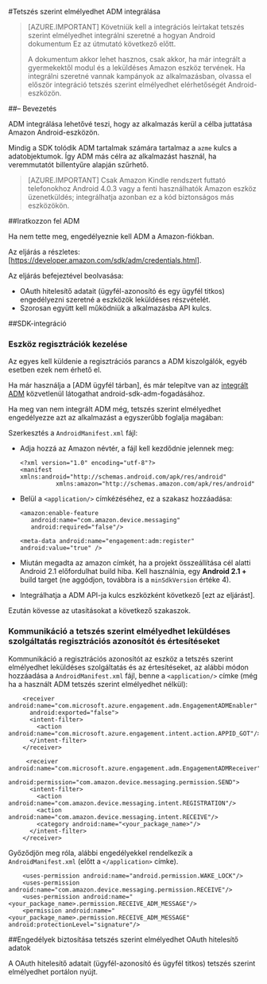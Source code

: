 <properties
    pageTitle="Azure mobil tetszés szerint elmélyedhet Android SDK integrációja"
    description="Legújabb frissítésekkel és Azure Mobile tetszés szerint elmélyedhet Android SDK eljárások"
    services="mobile-engagement"
    documentationCenter="mobile"
    authors="piyushjo"
    manager="dwrede"
    editor="" />

<tags
    ms.service="mobile-engagement"
    ms.workload="mobile"
    ms.tgt_pltfrm="mobile-android"
    ms.devlang="Java"
    ms.topic="article"
    ms.date="08/19/2016"
    ms.author="piyushjo" />


#<a name="how-to-integrate-adm-with-engagement"></a>Tetszés szerint elmélyedhet ADM integrálása

> [AZURE.IMPORTANT] Követniük kell a integrációs leírtakat tetszés szerint elmélyedhet integrálni szeretné a hogyan Android dokumentum Ez az útmutató következő előtt.
>
> A dokumentum akkor lehet hasznos, csak akkor, ha már integrált a gyermekektől modul és a leküldéses Amazon eszköz tervének. Ha integrálni szeretné vannak kampányok az alkalmazásban, olvassa el először integráció tetszés szerint elmélyedhet elérhetőségét Android-eszközön.

##<a name="introduction"></a>– Bevezetés

ADM integrálása lehetővé teszi, hogy az alkalmazás kerül a célba juttatása Amazon Android-eszközön.

Mindig a SDK tolódik ADM tartalmak számára tartalmaz a `azme` kulcs a adatobjektumok. Így ADM más célra az alkalmazást használ, ha veremmutatót billentyűre alapján szűrhető.

> [AZURE.IMPORTANT] Csak Amazon Kindle rendszert futtató telefonokhoz Android 4.0.3 vagy a fenti használhatók Amazon eszköz üzenetküldés; integrálhatja azonban ez a kód biztonságos más eszközökön.

##<a name="sign-up-to-adm"></a>Iratkozzon fel ADM

Ha nem tette meg, engedélyeznie kell ADM a Amazon-fiókban.

Az eljárás a részletes: [<https://developer.amazon.com/sdk/adm/credentials.html>].

Az eljárás befejeztével beolvasása:

-   OAuth hitelesítő adatait (ügyfél-azonosító és egy ügyfél titkos) engedélyezni szeretné a eszközök leküldéses részvételét.
-   Szorosan együtt kell működniük a alkalmazásba API kulcs.

##<a name="sdk-integration"></a>SDK-integráció

### <a name="managing-device-registrations"></a>Eszköz regisztrációk kezelése

Az egyes kell küldenie a regisztrációs parancs a ADM kiszolgálók, egyéb esetben ezek nem érhető el.

Ha már használja a [ADM ügyfél tárban], és már telepítve van az [integrált ADM] közvetlenül látogathat android-sdk-adm-fogadásához.

Ha meg van nem integrált ADM még, tetszés szerint elmélyedhet engedélyezze azt az alkalmazást a egyszerűbb foglalja magában:

Szerkesztés a `AndroidManifest.xml` fájl:

-   Adja hozzá az Amazon névtér, a fájl kell kezdődnie jelennek meg:

        <?xml version="1.0" encoding="utf-8"?>
        <manifest xmlns:android="http://schemas.android.com/apk/res/android"
                  xmlns:amazon="http://schemas.amazon.com/apk/res/android"

-   Belül a `<application/>` címkézéséhez, ez a szakasz hozzáadása:

        <amazon:enable-feature
           android:name="com.amazon.device.messaging"
           android:required="false"/>

        <meta-data android:name="engagement:adm:register" android:value="true" />

-   Miután megadta az amazon címkét, ha a projekt összeállítása cél alatti Android 2.1 előfordulhat build hiba. Kell használnia, egy **Android 2.1 +** build target (ne aggódjon, továbbra is a `minSdkVersion` értéke 4).
-   Integrálhatja a ADM API-ja kulcs eszközként következő [ezt az eljárást].

Ezután kövesse az utasításokat a következő szakaszok.

### <a name="communicate-registration-id-to-the-engagement-push-service-and-receive-notifications"></a>Kommunikáció a tetszés szerint elmélyedhet leküldéses szolgáltatás regisztrációs azonosítót és értesítéseket

Kommunikáció a regisztrációs azonosítót az eszköz a tetszés szerint elmélyedhet leküldéses szolgáltatás és az értesítéseket, az alábbi módon hozzáadása a `AndroidManifest.xml` fájl, benne a `<application/>` címke (még ha a használt ADM tetszés szerint elmélyedhet nélkül):

        <receiver android:name="com.microsoft.azure.engagement.adm.EngagementADMEnabler"
          android:exported="false">
          <intent-filter>
            <action android:name="com.microsoft.azure.engagement.intent.action.APPID_GOT"/>
          </intent-filter>
        </receiver>

         <receiver android:name="com.microsoft.azure.engagement.adm.EngagementADMReceiver"
           android:permission="com.amazon.device.messaging.permission.SEND">
          <intent-filter>
            <action android:name="com.amazon.device.messaging.intent.REGISTRATION"/>
            <action android:name="com.amazon.device.messaging.intent.RECEIVE"/>
            <category android:name="<your_package_name>"/>
          </intent-filter>
        </receiver>   

Győződjön meg róla, alábbi engedélyekkel rendelkezik a `AndroidManifest.xml` (előtt a `</application>` címke).

        <uses-permission android:name="android.permission.WAKE_LOCK"/>
        <uses-permission android:name="com.amazon.device.messaging.permission.RECEIVE"/>
        <uses-permission android:name="<your_package_name>.permission.RECEIVE_ADM_MESSAGE"/>
        <permission android:name="<your_package_name>.permission.RECEIVE_ADM_MESSAGE" android:protectionLevel="signature"/>

##<a name="grant-engagement-oauth-credentials"></a>Engedélyek biztosítása tetszés szerint elmélyedhet OAuth hitelesítő adatok

A OAuth hitelesítő adatait (ügyfél-azonosító és ügyfél titkos) tetszés szerint elmélyedhet portálon nyújt.

[< https://developer.amazon.com/sdk/adm/credentials.html>]:https://developer.amazon.com/sdk/adm/credentials.html
[ADM ügyfél-tárban]:https://developer.amazon.com/sdk/adm/setup.html
[integrált ADM]:https://developer.amazon.com/sdk/adm/integrating-app.html
[Ez az eljárás]:https://developer.amazon.com/sdk/adm/integrating-app.html#Asset
